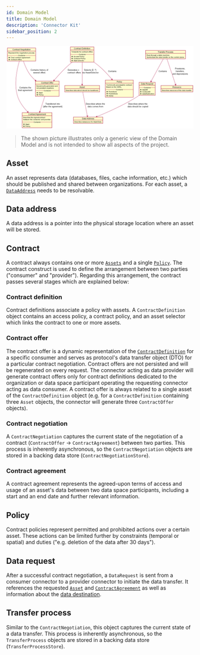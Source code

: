 ```yaml
---
id: Domain Model
title: Domain Model
description: 'Connector Kit'
sidebar_position: 2
---
```


![domain-model](images/domain-model.png)

> The shown picture illustrates only a generic view of the Domain Model and is not intended to show all aspects of the project.

## Asset

An asset represents data (databases, files, cache information, etc.) which should be published and shared between
organizations. For each asset, a [`DataAddress`](#data-address) needs to be resolvable.

## Data address

A data address is a pointer into the physical storage location where an asset will be stored.

## Contract

A contract always contains one or more [`Assets`](#asset) and a single [`Policy`](#policy). The contract construct is
used to define the arrangement between two parties ("consumer" and "provider"). Regarding this arrangement, the contract
passes several stages which are explained below:

### Contract definition

  Contract definitions associate a policy with assets. A `ContractDefinition` object contains an access policy, a contract
  policy, and an asset selector which links the contract to one or more assets.

### Contract offer

  The contract offer is a dynamic representation of the [`ContractDefinition`](#contract-definition)
  for a specific consumer and serves as protocol's data transfer object (DTO) for a particular contract negotiation.
  Contract offers are not persisted and will be regenerated on every request. The connector acting as data provider will
  generate contract offers only for contract definitions dedicated to the organization or data space participant
  operating the requesting connector acting as data consumer. A contract offer is always related to a single asset of
  the `ContractDefinition` object (e.g. for a `ContractDefinition` containing three `Asset` objects, the connector will
  generate three `ContractOffer` objects).

### Contract negotiation

  A `ContractNegotiation` captures the current state of the negotiation of a contract (`ContractOffer` ->
  `ContractAgreement`) between two parties. This process is inherently asynchronous, so the `ContractNegotiation`
  objects are stored in a backing data store (`ContractNegotiationStore`).

### Contract agreement

  A contract agreement represents the agreed-upon terms of access and usage of an asset's data between two data space
  participants, including a start and an end date and further relevant information.

## Policy

Contract policies represent permitted and prohibited actions over a certain asset. These actions can be limited further
by constraints (temporal or spatial) and duties ("e.g. deletion of the data after 30 days").

## Data request

After a successful contract negotiation, a `DataRequest` is sent from a consumer connector to a provider connector to
initiate the data transfer. It references the requested [`Asset`](#asset) and [`ContractAgreement`](#contract-agreement)
as well as information about the [data destination](#data-address).

## Transfer process

Similar to the `ContractNegotiation`, this object captures the current state of a data transfer. This process is
inherently asynchronous, so the `TransferProcess` objects are stored in a backing data store (`TransferProcessStore`).
